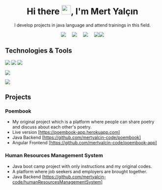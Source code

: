 <h1 align='center'> Hi there <img src="https://user-images.githubusercontent.com/53148314/120832912-d7576900-c569-11eb-8de9-71da3412c259.gif" height="30">, I'm Mert Yalçın</h1>

<p align='center'>
  I develop projects in java language and attend trainings in this field.
</p>

<p align='center'>
  <a href="https://gist.github.com/mertyalcin-code"><img src="https://img.shields.io/badge/gist-100000?style=for-the-badge&logo=github&logoColor=white" /></a>&nbsp;&nbsp;&nbsp;&nbsp;
  <a href="https://www.linkedin.com/in/mertyalcin-metu/"><img src="https://img.shields.io/badge/linkedin-%230077B5.svg?&style=for-the-badge&logo=linkedin&logoColor=white" /></a>&nbsp;&nbsp;&nbsp;&nbsp;
 <a href="mailto:eng.mertyalcin.com"><img src="https://img.shields.io/badge/Outlook-0078D4.svg?&style=for-the-badge&logo=microsoft%20outlook&logoColor=white" /></a>&nbsp;&nbsp;&nbsp;&nbsp;
 <a href="http://mert-yalcin.com.tr/"><img src="https://img.shields.io/badge/mertyalcin.com.tr-F4D03E.svg?&style=for-the-badge&logo=Cliqz&logoColor=black" /></a><a href="#"><img src="https://estruyf-github.azurewebsites.net/api/VisitorHit?user=mertyalcin-code&countColor=%237B1E7A" /></a>
</p>


## Technologies & Tools

<img src="https://img.shields.io/badge/Java-black?style=for-the-badge&logo=java&logoColor=white%22%3E"></img>
<img src="https://img.shields.io/badge/Angular-black?style=for-the-badge&logo=angular&logoColor=61DAFB"></img>
<img src="https://img.shields.io/badge/GitHub-black?style=for-the-badge&logo=github&logoColor=white"></img>
 <p>
  <img src="https://github-readme-stats.vercel.app/api/top-langs/?username=mertyalcin-code&hide=python&layout=compact&show_icons=true&theme=light">
  </p>
  <a href="https://github.com/mertyalcin-code"><img align="center" src="https://github-readme-stats.vercel.app/api?username=mertyalcin-code&show_icons=true" /></a>
  
## Projects  

### Poembook
- My original project which is a platform where people can share poetry and discuss about each other's poetry. 
- Live version [https://poembook-app.herokuapp.com]
- Java Backend [https://github.com/mertyalcin-code/poembook]
- Angular Frontend [https://github.com/mertyalcin-code/poembook-app]

### Human Resources Management System
- Java boot camp project with only instructions and my original codes.
- A platform where job seekers and employers are brought together.
- Java Backend [https://github.com/mertyalcin-code/humanResourcesManagementSystem]

